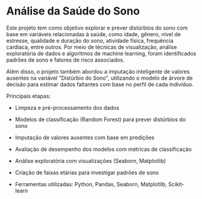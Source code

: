 # Análise da Saúde do Sono

Este projeto tem como objetivo explorar e prever distúrbios do sono com base em variáveis relacionadas à saúde, como idade, gênero, nível de estresse, qualidade e duração do sono, atividade física, frequência cardíaca, entre outros. Por meio de técnicas de visualização, análise exploratória de dados e algoritmos de machine learning, foram identificados padrões de sono e fatores de risco associados.

Além disso, o projeto também abordou a imputação inteligente de valores ausentes na variável "Distúrbio do Sono", utilizando o modelo de árvore de decisão para estimar dados faltantes com base no perfil de cada indivíduo.

Principais etapas:

- Limpeza e pré-processamento dos dados

- Modelos de classificação (Random Forest) para prever distúrbios do sono

- Imputação de valores ausentes com base em predições

- Avaliação de desempenho dos modelos com métricas de classificação

- Análise exploratória com visualizações (Seaborn, Matplotlib)

- Criação de faixas etárias para investigar padrões de sono

- Ferramentas utilizadas: Python, Pandas, Seaborn, Matplotlib, Scikit-learn
